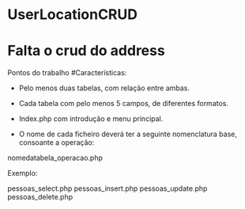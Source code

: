 # UserLocationCRUD
# Falta o crud do address

Pontos do trabalho
#Características:

- Pelo menos duas tabelas, com relação entre ambas.

- Cada tabela com pelo menos 5 campos, de diferentes formatos.

- Index.php com introdução e menu  principal.

- O nome de cada ficheiro deverá ter a seguinte nomenclatura base, consoante a operação:

nomedatabela_operacao.php

Exemplo:

pessoas_select.php
pessoas_insert.php
pessoas_update.php
pessoas_delete.php

